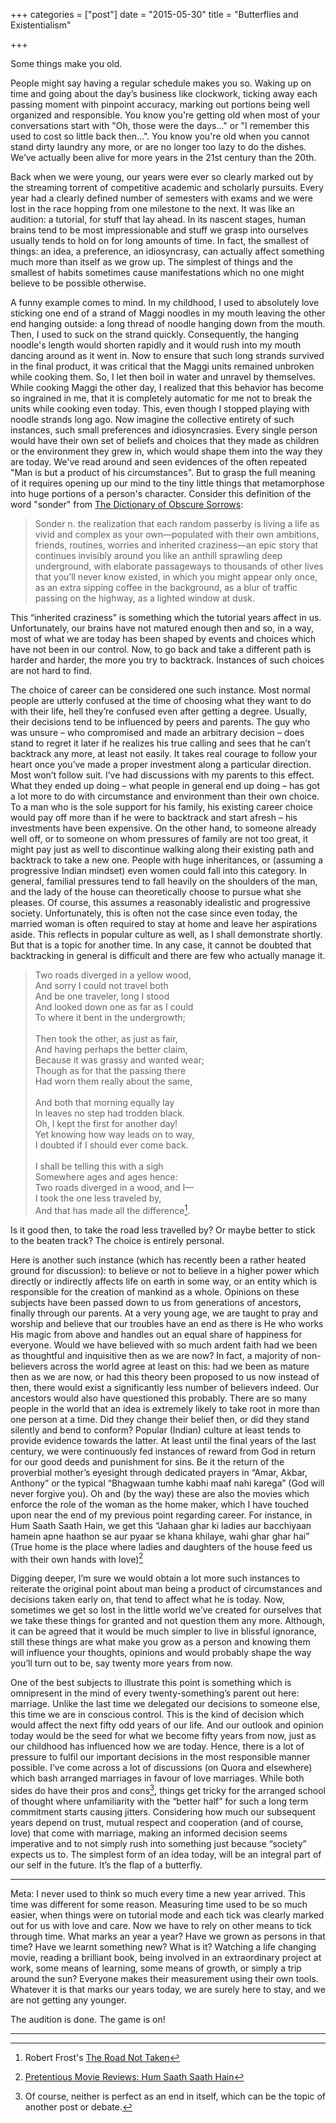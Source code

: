 +++
categories = ["post"]
date = "2015-05-30"
title = "Butterflies and Existentialism"

+++
<!--more-->

Some things make you old.

People might say having a regular schedule makes you so. Waking up on time and
going about the day’s business like clockwork, ticking away each passing moment
with pinpoint accuracy, marking out portions being well organized and
responsible. You know you're getting old when most of your conversations start
with "Oh, those were the days..." or "I remember this used to cost so little
back then...". You know you're old when you cannot stand dirty laundry any more,
or are no longer too lazy to do the dishes. We’ve actually been alive for more
years in the 21st century than the 20th.

Back when we were young, our years were ever so clearly marked out by the
streaming torrent of competitive academic and scholarly pursuits. Every year had
a clearly defined number of semesters with exams and we were lost in the race
hopping from one milestone to the next. It was like an audition: a tutorial, for
stuff that lay ahead. In its nascent stages, human brains tend to be most
impressionable and stuff we grasp into ourselves usually tends to hold on for
long amounts of time. In fact, the smallest of things: an idea, a preference, an
idiosyncrasy, can actually affect something much more than itself as we grow up.
The simplest of things and the smallest of habits sometimes cause manifestations
which no one might believe to be possible otherwise.

A funny example comes to mind. In my childhood, I used to absolutely love
sticking one end of a strand of Maggi noodles in my mouth leaving the other end
hanging outside: a long thread of noodle hanging down from the mouth. Then, I
used to suck on the strand quickly. Consequently, the hanging noodle's length
would shorten rapidly and it would rush into my mouth dancing around as it went
in. Now to ensure that such long strands survived in the final product, it was
critical that the Maggi units remained unbroken while cooking them. So, I let
then boil in water and unravel by themselves. While cooking Maggi the other day,
I realized that this behavior has become so ingrained in me, that it is
completely automatic for me not to break the units while cooking even today.
This, even though I stopped playing with noodle strands long ago. Now imagine
the collective entirety of such instances, such small preferences and
idiosyncrasies. Every single person would have their own set of beliefs and
choices that they made as children or the environment they grew in, which would
shape them into the way they are today. We've read around and seen evidences of
the often repeated "Man is but a product of his circumstances". But to grasp the
full meaning of it requires opening up our mind to the tiny little things that
metamorphose into huge portions of a person's character. Consider this
definition of the word "sonder" from [The Dictionary of Obscure Sorrows][a]:

 >  Sonder n. the realization that each random passerby is living a life as vivid
 >  and complex as your own—populated with their own ambitions, friends, routines,
 >  worries and inherited craziness—an epic story that continues invisibly around
 >  you like an anthill sprawling deep underground, with elaborate passageways to
 >  thousands of other lives that you’ll never know existed, in which you might
 >  appear only once, as an extra sipping coffee in the background, as a blur of
 >  traffic passing on the highway, as a lighted window at dusk.

This “inherited craziness” is something which the tutorial years affect in us.
Unfortunately, our brains have not matured enough then and so, in a way, most of
what we are today has been shaped by events and choices which have not been in
our control. Now, to go back and take a different path is harder and harder, the
more you try to backtrack. Instances of such choices are not hard to find.

The choice of career can be considered one such instance. Most normal people are
utterly confused at the time of choosing what they want to do with their life,
hell they’re confused even after getting a degree. Usually, their decisions tend
to be influenced by peers and parents. The guy who was unsure – who compromised
and made an arbitrary decision – does stand to regret it later if he realizes
his true calling and sees that he can’t backtrack any more, at least not easily.
It takes real courage to follow your heart once you’ve made a proper investment
along a particular direction. Most won’t follow suit. I’ve had discussions with
my parents to this effect. What they ended up doing – what people in general end
up doing – has got a lot more to do with circumstance and environment than their
own choice. To a man who is the sole support for his family, his existing career
choice would pay off more than if he were to backtrack and start afresh – his
investments have been expensive. On the other hand, to someone already well off,
or to someone on whom pressures of family are not too great, it might pay just
as well to discontinue walking along their existing path and backtrack to take a
new one. People with huge inheritances, or (assuming a progressive Indian
mindset) even women could fall into this category. In general, familial
pressures tend to fall heavily on the shoulders of the man, and the lady of the
house can theoretically choose to pursue what she pleases. Of course, this
assumes a reasonably idealistic and progressive society. Unfortunately, this is
often not the case since even today, the married woman is often required to stay
at home and leave her aspirations aside. This reflects in popular culture as
well, as I shall demonstrate shortly. But that is a topic for another time. In
any case, it cannot be doubted that backtracking in general is difficult and
there are few who actually manage it.

 >  Two roads diverged in a yellow wood,<br>
 >  And sorry I could not travel both<br>
 >  And be one traveler, long I stood<br>
 >  And looked down one as far as I could<br>
 >  To where it bent in the undergrowth;<br>
 ><br>
 >  Then took the other, as just as fair,<br>
 >  And having perhaps the better claim,<br>
 >  Because it was grassy and wanted wear;<br>
 >  Though as for that the passing there<br>
 >  Had worn them really about the same,<br>
 ><br>
 >  And both that morning equally lay<br>
 >  In leaves no step had trodden black.<br>
 >  Oh, I kept the first for another day!<br>
 >  Yet knowing how way leads on to way,<br>
 >  I doubted if I should ever come back.<br>
 ><br>
 >  I shall be telling this with a sigh<br>
 >  Somewhere ages and ages hence:<br>
 >  Two roads diverged in a wood, and I—<br>
 >  I took the one less traveled by,<br>
 >  And that has made all the difference[^1].<br>

Is it good then, to take the road less travelled by? Or maybe better to stick to
the beaten track? The choice is entirely personal.

Here is another such instance (which has recently been a rather heated ground
for discussion): to believe or not to believe in a higher power which directly
or indirectly affects life on earth in some way, or an entity which is
responsible for the creation of mankind as a whole. Opinions on these subjects
have been passed down to us from generations of ancestors, finally through our
parents. At a very young age, we are taught to pray and worship and believe that
our troubles have an end as there is He who works His magic from above and
handles out an equal share of happiness for everyone. Would we have believed
with so much ardent faith had we been as thoughtful and inquisitive then as we
are now? In fact, a majority of non-believers across the world agree at least on
this: had we been as mature then as we are now, or had this theory been proposed
to us now instead of then, there would exist a significantly less number of
believers indeed. Our ancestors would also have questioned this probably. There
are so many people in the world that an idea is extremely likely to take root in
more than one person at a time. Did they change their belief then, or did they
stand silently and bend to conform? Popular (Indian) culture at least tends to
provide evidence towards the latter. At least until the final years of the last
century, we were continuously fed instances of reward from God in return for our
good deeds and punishment for sins. Be it the return of the proverbial mother’s
eyesight through dedicated prayers in “Amar, Akbar, Anthony” or the typical
“Bhagwaan tumhe kabhi maaf nahi karega” (God will never forgive you). Oh and (by
the way) these are also the movies which enforce the role of the woman as the
home maker, which I have touched upon near the end of my previous point
regarding career. For instance, in Hum Saath Saath Hain, we get this “Jahaan
ghar ki ladies aur bacchiyaan hamein apne haathon se aur pyaar se khana khilaye,
wahi ghar ghar hai” (True home is the place where ladies and daughters of the
house feed us with their own hands with love)[^2]

Digging deeper, I’m sure we would obtain a lot more such instances to reiterate
the original point about man being a product of circumstances and decisions
taken early on, that tend to affect what he is today. Now, sometimes we get so
lost in the little world we’ve created for ourselves that we take these things
for granted and not question them any more. Although, it can be agreed that it
would be much simpler to live in blissful ignorance, still these things are what
make you grow as a person and knowing them will influence your thoughts,
opinions and would probably shape the way you’ll turn out to be, say twenty more
years from now.

One of the best subjects to illustrate this point is something which is
omnipresent in the mind of every twenty-something’s parent out here: marriage.
Unlike the last time we delegated our decisions to someone else, this time we
are in conscious control. This is the kind of decision which would affect the
next fifty odd years of our life. And our outlook and opinion today would be the
seed for what we become fifty years from now, just as our childhood has
influenced how we are today. Hence, there is a lot of pressure to fulfil our
important decisions in the most responsible manner possible. I’ve come across a
lot of discussions (on Quora and elsewhere) which bash arranged marriages in
favour of love marriages. While both sides do have their pros and cons[^3],
things get tricky for the arranged school of thought where unfamiliarity with
the “better half” for such a long term commitment starts causing jitters.
Considering how much our subsequent years depend on trust, mutual respect and
cooperation (and of course, love) that come with marriage, making an informed
decision seems imperative and to not simply rush into something just because
“society” expects us to. The simplest form of an idea today, will be an integral
part of our self in the future. It’s the flap of a butterfly.

--------------------------------------------------------------------------------

Meta: I never used to think so much every time a new year arrived. This time was
different for some reason. Measuring time used to be so much easier, when things
were on tutorial mode and each tick was clearly marked out for us with love and
care. Now we have to rely on other means to tick through time. What marks an
year a year? Have we grown as persons in that time? Have we learnt something
new? What is it? Watching a life changing movie, reading a brilliant book, being
involved in an extraordinary project at work, some means of learning, some means
of growth, or simply a trip around the sun? Everyone makes their measurement
using their own tools. Whatever it is that marks our years today, we are surely
here to stay, and we are not getting any younger.

The audition is done. The game is on!

--------------------------------------------------------------------------------

[^1]: Robert Frost's [The Road Not Taken](http://www.poetryfoundation.org/poem/173536)
[^2]: [Pretentious Movie Reviews: Hum Saath Saath Hain](http://youtu.be/3UWDjBZ_Ncg?t=5m3s)
[^3]: Of course, neither is perfect as an end in itself, which can be the topic of another post or debate.

[a]: http://www.dictionaryofobscuresorrows.com/post/23536922667/sonder
